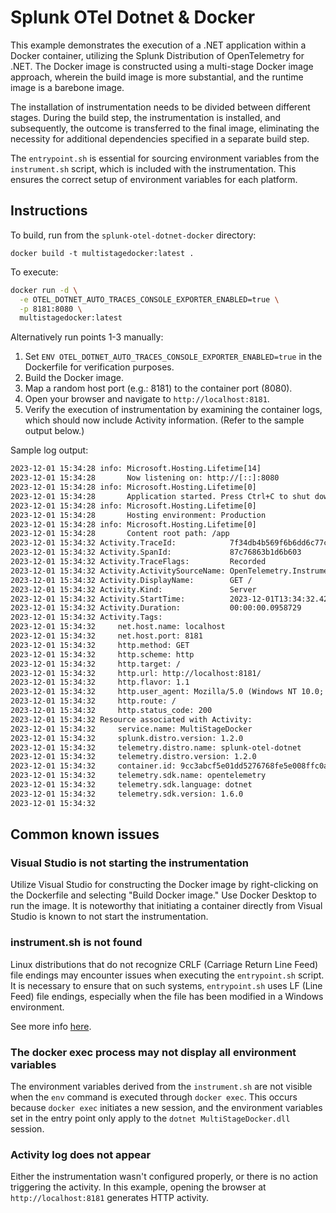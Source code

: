 # Splunk OTel Dotnet & Docker

This example demonstrates the execution of a .NET application within a Docker container, utilizing the Splunk Distribution of OpenTelemetry for .NET.
The Docker image is constructed using a multi-stage Docker image approach, wherein the build image is more substantial, and the runtime image is a barebone image.

The installation of instrumentation needs to be divided between different stages.
During the build step, the instrumentation is installed, and subsequently, the outcome is transferred to the final image, eliminating the necessity for additional dependencies specified in a separate build step.

The `entrypoint.sh` is essential for sourcing environment variables from the `instrument.sh` script, which is included with the instrumentation. This ensures the correct setup of environment variables for each platform.

## Instructions

To build, run from the `splunk-otel-dotnet-docker` directory:
```
docker build -t multistagedocker:latest .
```

To execute:

```bash
docker run -d \
  -e OTEL_DOTNET_AUTO_TRACES_CONSOLE_EXPORTER_ENABLED=true \
  -p 8181:8080 \
  multistagedocker:latest
```

Alternatively run points 1-3 manually:

1. Set `ENV OTEL_DOTNET_AUTO_TRACES_CONSOLE_EXPORTER_ENABLED=true` in the Dockerfile for verification purposes.
1. Build the Docker image.
1. Map a random host port (e.g.: 8181) to the container port (8080).
1. Open your browser and navigate to `http://localhost:8181`.
1. Verify the execution of instrumentation by examining the container logs, which should now include Activity information. (Refer to the sample output below.)

Sample log output:

```txt
2023-12-01 15:34:28 info: Microsoft.Hosting.Lifetime[14]
2023-12-01 15:34:28       Now listening on: http://[::]:8080
2023-12-01 15:34:28 info: Microsoft.Hosting.Lifetime[0]
2023-12-01 15:34:28       Application started. Press Ctrl+C to shut down.
2023-12-01 15:34:28 info: Microsoft.Hosting.Lifetime[0]
2023-12-01 15:34:28       Hosting environment: Production
2023-12-01 15:34:28 info: Microsoft.Hosting.Lifetime[0]
2023-12-01 15:34:28       Content root path: /app
2023-12-01 15:34:32 Activity.TraceId:            7f34db4b569f6b6dd6c77c1a5d5164e2
2023-12-01 15:34:32 Activity.SpanId:             87c76863b1d6b603
2023-12-01 15:34:32 Activity.TraceFlags:         Recorded
2023-12-01 15:34:32 Activity.ActivitySourceName: OpenTelemetry.Instrumentation.AspNetCore
2023-12-01 15:34:32 Activity.DisplayName:        GET /
2023-12-01 15:34:32 Activity.Kind:               Server
2023-12-01 15:34:32 Activity.StartTime:          2023-12-01T13:34:32.4239711Z
2023-12-01 15:34:32 Activity.Duration:           00:00:00.0958729
2023-12-01 15:34:32 Activity.Tags:
2023-12-01 15:34:32     net.host.name: localhost
2023-12-01 15:34:32     net.host.port: 8181
2023-12-01 15:34:32     http.method: GET
2023-12-01 15:34:32     http.scheme: http
2023-12-01 15:34:32     http.target: /
2023-12-01 15:34:32     http.url: http://localhost:8181/
2023-12-01 15:34:32     http.flavor: 1.1
2023-12-01 15:34:32     http.user_agent: Mozilla/5.0 (Windows NT 10.0; Win64; x64) AppleWebKit/537.36 (KHTML, like Gecko) Chrome/119.0.0.0 Safari/537.36 Edg/119.0.0.0
2023-12-01 15:34:32     http.route: /
2023-12-01 15:34:32     http.status_code: 200
2023-12-01 15:34:32 Resource associated with Activity:
2023-12-01 15:34:32     service.name: MultiStageDocker
2023-12-01 15:34:32     splunk.distro.version: 1.2.0
2023-12-01 15:34:32     telemetry.distro.name: splunk-otel-dotnet
2023-12-01 15:34:32     telemetry.distro.version: 1.2.0
2023-12-01 15:34:32     container.id: 9cc3abcf5e01dd5276768fe5e008ffc0a83cb57073d8dd98dc2e2c79f5620100
2023-12-01 15:34:32     telemetry.sdk.name: opentelemetry
2023-12-01 15:34:32     telemetry.sdk.language: dotnet
2023-12-01 15:34:32     telemetry.sdk.version: 1.6.0
2023-12-01 15:34:32
```

## Common known issues

### Visual Studio is not starting the instrumentation

Utilize Visual Studio for constructing the Docker image by right-clicking on the Dockerfile and selecting "Build Docker image." Use Docker Desktop to run the image. It is noteworthy that initiating a container directly from Visual Studio is known to not start the instrumentation.

### instrument.sh is not found

Linux distributions that do not recognize CRLF (Carriage Return Line Feed) file endings may encounter issues when executing the `entrypoint.sh` script. It is necessary to ensure that on such systems, `entrypoint.sh` uses LF (Line Feed) file endings, especially when the file has been modified in a Windows environment.

See more info [here](https://en.wikipedia.org/wiki/Newline#Issues_with_different_newline_formats).

### The docker exec process may not display all environment variables

The environment variables derived from the `instrument.sh` are not visible when the `env` command is executed through `docker exec`. This occurs because `docker exec` initiates a new session, and the environment variables set in the entry point only apply to the `dotnet MultiStageDocker.dll` session.

### Activity log does not appear

Either the instrumentation wasn't configured properly, or there is no action triggering the activity. In this example, opening the browser at `http://localhost:8181` generates HTTP activity.
